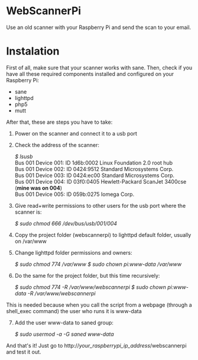 WebScannerPi
============

Use an old scanner with your Raspberry Pi and send the scan to your email.



Instalation
===========

First of all, make sure that your scanner works with sane. Then, check if you have all these required components installed and configured on your Raspberry Pi:

- sane
- lighttpd
- php5
- mutt


After that, these are steps you have to take:

1. Power on the scanner and connect it to a usb port

2. Check the address of the scanner:

	<i>$ lsusb</i><br />
	Bus 001 Device 001: ID 1d6b:0002 Linux Foundation 2.0 root hub<br />
	Bus 001 Device 002: ID 0424:9512 Standard Microsystems Corp.<br />
	Bus 001 Device 003: ID 0424:ec00 Standard Microsystems Corp.<br />
	Bus 001 Device 004: ID 03f0:0405 Hewlett-Packard ScanJet 3400cse (<b>mine was on 004</b>)<br />
	Bus 001 Device 005: ID 059b:0275 Iomega Corp.


3. Give read+write permissions to other users for the usb port where the scanner is:

	<i>$ sudo chmod 666 /dev/bus/usb/001/004</i>


4. Copy the project folder (webscannerpi) to lighttpd default folder, usually on /var/www

5. Change lighttpd folder permissions and owners:

	<i>$ sudo chmod 774 /var/www</i>
	<i>$ sudo chown pi:www-data /var/www</i>


6. Do the same for the project folder, but this time recursively:

	<i>$ sudo chmod 774 -R /var/www/webscannerpi</i>
	<i>$ sudo chown pi:www-data -R /var/www/webscannerpi</i>

This is needed because when you call the script from a webpage (through a shell_exec command) the user who runs it is www-data


7. Add the user www-data to saned group:

	<i>$ sudo usermod -a -G saned www-data</i>



And that's it! Just go to http://<i>your_raspberrypi_ip_address</i>/webscannerpi and test it out.


